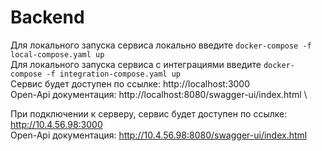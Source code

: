 # Backend
Для локального запуска сервиса локально введите `docker-compose -f local-compose.yaml up`\
Для локального запуска сервиса с интеграциями введите `docker-compose -f integration-compose.yaml up`\
Сервис будет доступен по ссылке: http://localhost:3000 \
Open-Api документация: http://localhost:8080/swagger-ui/index.html \

При подключении к серверу, сервис будет доступен по ссылке: http://10.4.56.98:3000 \
Open-Api документация: http://10.4.56.98:8080/swagger-ui/index.html

